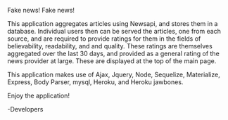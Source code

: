 Fake news! Fake news!

This application aggregates articles using Newsapi, and stores them in a database. Individual users then can be served the articles, one from each source, and are required to provide ratings for them in the fields of believability, readability, and and quality. These ratings are themselves aggregated over the last 30 days, and provided as a general rating of the news provider at large. These are displayed at the top of the main page. 

This application makes use of Ajax, Jquery, Node, Sequelize, Materialize, Express, Body Parser, mysql, Heroku, and Heroku jawbones.

Enjoy the application!

-Developers